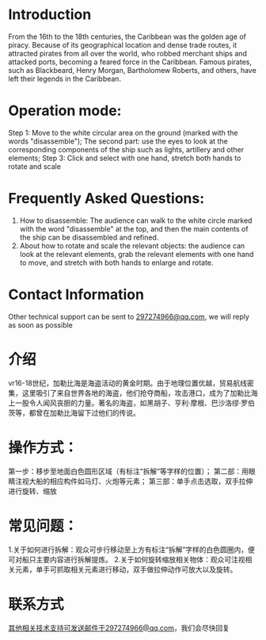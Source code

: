 # Introduction 
From the 16th to the 18th centuries, the Caribbean was the golden age of piracy. Because of its geographical location and dense trade routes, it attracted pirates from all over the world, who robbed merchant ships and attacked ports, becoming a feared force in the Caribbean. Famous pirates, such as Blackbeard, Henry Morgan, Bartholomew Roberts, and others, have left their legends in the Caribbean. 
 
# Operation mode: 
Step 1: Move to the white circular area on the ground (marked with the words "disassemble"); 
The second part: use the eyes to look at the corresponding components of the ship such as lights, artillery and other elements; 
Step 3: Click and select with one hand, stretch both hands to rotate and scale 
 
# Frequently Asked Questions: 
1. How to disassemble: The audience can walk to the white circle marked with the word "disassemble" at the top, and then the main contents of the ship can be disassembled and refined. 
2. About how to rotate and scale the relevant objects: the audience can look at the relevant elements, grab the relevant elements with one hand to move, and stretch with both hands to enlarge and rotate. 
 
# Contact Information 
Other technical support can be sent to 297274966@qq.com, we will reply as soon as possible

# 介绍
vr16-18世纪，加勒比海是海盗活动的黄金时期。由于地理位置优越，贸易航线密集，这里吸引了来自世界各地的海盗，他们抢夺商船，攻击港口，成为了加勒比海上一股令人闻风丧胆的力量。著名的海盗，如黑胡子、亨利·摩根、巴沙洛缪·罗伯茨等，都曾在加勒比海留下过他们的传说。

# 操作方式：
第一步：移步至地面白色圆形区域（有标注“拆解”等字样的位置）；
第二部：用眼睛注视大船的相应构件如马灯、火炮等元素；
第三部：单手点击选取，双手拉伸进行旋转、缩放

# 常见问题：
1.关于如何进行拆解：观众可步行移动至上方有标注“拆解”字样的白色圆圈内，便可对船只主要内容进行拆解提炼。
2.关于如何旋转缩放相关物体：观众可注视相关元素，单手可抓取相关元素进行移动，双手做拉伸动作可放大以及旋转。

# 联系方式
其他相关技术支持可发送邮件于297274966@qq.com，我们会尽快回复

